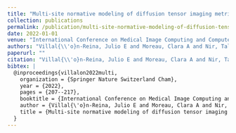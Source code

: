 ```yaml
---
title: "Multi-site normative modeling of diffusion tensor imaging metrics using hierarchical Bayesian regression"
collection: publications
permalink: /publication/multi-site-normative-modeling-of-diffusion-tensor-imaging-metrics-using-hierarch
date: 2022-01-01
venue: "International Conference on Medical Image Computing and Computer-Assisted Intervention"
authors: "Villal{\\'o}n-Reina, Julio E and Moreau, Clara A and Nir, Talia M and Jahanshad, Neda and Simons Variation in Individuals Project Consortium and Maillard, Anne and Romascano, David and Draganski, Bogdan and Lipp{\\'e}, Sarah and Bearden, Carrie E and others"
paperurl: ""
citation: "Villal{\\'o}n-Reina, Julio E and Moreau, Clara A and Nir, Talia M and Jahanshad, Neda and Simons Variation in Individuals Project Consortium and Maillard, Anne and Romascano, David and Draganski, Bogdan and Lipp{\\'e}, Sarah and Bearden, Carrie E and others (2022). Multi-site normative modeling of diffusion tensor imaging metrics using hierarchical Bayesian regression. International Conference on Medical Image Computing and Computer-Assisted Intervention."
bibtex: |
  @inproceedings{villalon2022multi,
    organization = {Springer Nature Switzerland Cham},
    year = {2022},
    pages = {207--217},
    booktitle = {International Conference on Medical Image Computing and Computer-Assisted Intervention},
    author = {Villal{\'o}n-Reina, Julio E and Moreau, Clara A and Nir, Talia M and Jahanshad, Neda and Simons Variation in Individuals Project Consortium and Maillard, Anne and Romascano, David and Draganski, Bogdan and Lipp{\'e}, Sarah and Bearden, Carrie E and others},
    title = {Multi-site normative modeling of diffusion tensor imaging metrics using hierarchical Bayesian regression},
  }
---
```


